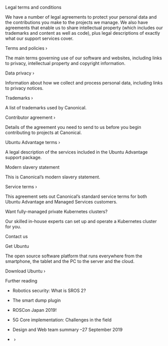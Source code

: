 Legal terms and conditions

We have a number of legal agreements to protect your personal data and the contributions you make to the projects we manage. We also have agreements that enable us to share intellectual property (which includes our trademarks and content as well as code), plus legal descriptions of exactly what our support services cover.

Terms and policies ›

The main terms governing use of our software and websites, including links to privacy, intellectual property and copyright information.

Data privacy ›

Information about how we collect and process personal data, including links to privacy notices.

Trademarks ›

A list of trademarks used by Canonical.

Contributor agreement ›

Details of the agreement you need to send to us before you begin contributing to projects at Canonical.

Ubuntu Advantage terms ›

A legal description of the services included in the Ubuntu Advantage support package.

Modern slavery statement

This is Canonical’s modern slavery statement.

Service terms ›

This agreement sets out Canonical’s standard service terms for both Ubuntu Advantage and Managed Services customers.

Want fully-managed private Kubernetes clusters?

Our skilled in-house experts can set up and operate a Kubernetes cluster for you.

Contact us

Get Ubuntu

The open source software platform that runs everywhere from the smartphone, the tablet and the PC to the server and the cloud.

Download Ubuntu ›

Further reading

*   Robotics security: What is SROS 2?
*   The smart dump plugin
*   ROSCon Japan 2019!
*   5G Core implementation: Challenges in the field
*   Design and Web team summary –27 September 2019

*    ›